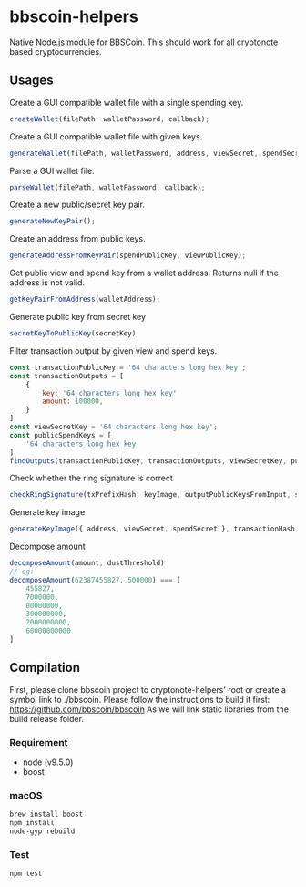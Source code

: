 # bbscoin-helpers

Native Node.js module for BBSCoin. This should work for all cryptonote based cryptocurrencies.

## Usages

Create a GUI compatible wallet file with a single spending key.
```javascript
createWallet(filePath, walletPassword, callback);
```

Create a GUI compatible wallet file with given keys.
```javascript
generateWallet(filePath, walletPassword, address, viewSecret, spendSecret, callback);
```

Parse a GUI wallet file.
```javascript
parseWallet(filePath, walletPassword, callback);
```

Create a new public/secret key pair.
```javascript
generateNewKeyPair();
```

Create an address from public keys.
```javascript
generateAddressFromKeyPair(spendPublicKey, viewPublicKey);
```

Get public view and spend key from a wallet address.
Returns null if the address is not valid.
```javascript
getKeyPairFromAddress(walletAddress);
```

Generate public key from secret key
```javascript
secretKeyToPublicKey(secretKey)
```

Filter transaction output by given view and spend keys.
```javascript
const transactionPublicKey = '64 characters long hex key';
const transactionOutputs = [
    {
        key: '64 characters long hex key'
        amount: 100000,
    }
]
const viewSecretKey = '64 characters long hex key';
const publicSpendKeys = [
    '64 characters long hex key'
]
findOutputs(transactionPublicKey, transactionOutputs, viewSecretKey, publicSpendKeys, callback)
```

Check whether the ring signature is correct
```javascript
checkRingSignature(txPrefixHash, keyImage, outputPublicKeysFromInput, signatures);
```

Generate key image
```javascript
generateKeyImage({ address, viewSecret, spendSecret }, transactionHash, indexInOutput);
```

Decompose amount
```javascript
decomposeAmount(amount, dustThreshold)
// eg:
decomposeAmount(62387455827, 500000) === [
    455827,
    7000000,
    80000000,
    300000000,
    2000000000,
    60000000000
]
```

## Compilation

First, please clone bbscoin project to cryptonote-helpers' root or create a symbol link to ./bbscoin.
Please follow the instructions to build it first: https://github.com/bbscoin/bbscoin 
As we will link static libraries from the build release folder.


### Requirement

- node (v9.5.0)
- boost

### macOS

```bash
brew install boost
npm install
node-gyp rebuild
```

### Test
```bash
npm test
```